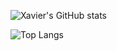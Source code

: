 ![Xavier's GitHub stats](https://github-readme-stats.vercel.app/api?username=xavierboubert&count_private=true&show_icons=true&theme=dracula)

![Top Langs](https://github-readme-stats.vercel.app/api/top-langs/?username=xavierboubert)
